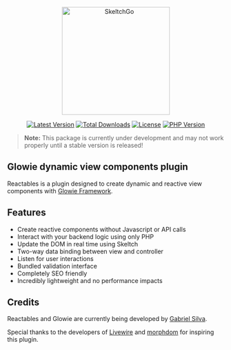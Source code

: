 <p align="center">
    <a href="https://glowie.tk/reactables" target="_blank"><img src="https://i.imgur.com/prpiWac.png" alt="SkeltchGo" width="250"/></a>
</p>

<p align="center">
    <a href="https://packagist.org/packages/glowieframework/glowie-reactables"><img src="https://img.shields.io/github/v/release/glowieframework/glowie-reactables" alt="Latest Version"></a>
    <a href="https://packagist.org/packages/glowieframework/glowie-reactables" target="_blank"><img src="https://img.shields.io/packagist/dt/glowieframework/glowie-reactables" alt="Total Downloads"></a>
    <a href="https://packagist.org/packages/glowieframework/glowie-reactables" target="_blank"><img src="https://img.shields.io/github/license/glowieframework/glowie-reactables" alt="License"></a>
    <a href="https://packagist.org/packages/glowieframework/glowie-reactables" target="_blank"><img src="https://img.shields.io/packagist/php-v/glowieframework/glowie" alt="PHP Version"></a>
</p>

> **Note:** This package is currently under development and may not work properly until a stable version is released!

## Glowie dynamic view components plugin
Reactables is a plugin designed to create dynamic and reactive view components with [Glowie Framework](https://glowie.tk).

## Features
- Create reactive components without Javascript or API calls
- Interact with your backend logic using only PHP
- Update the DOM in real time using Skeltch
- Two-way data binding between view and controller
- Listen for user interactions
- Bundled validation interface
- Completely SEO friendly
- Incredibly lightweight and no performance impacts

## Credits
Reactables and Glowie are currently being developed by [Gabriel Silva](https://eugabrielsilva.tk).

Special thanks to the developers of [Livewire](https://github.com/livewire/livewire) and [morphdom](https://github.com/patrick-steele-idem/morphdom) for inspiring this plugin.